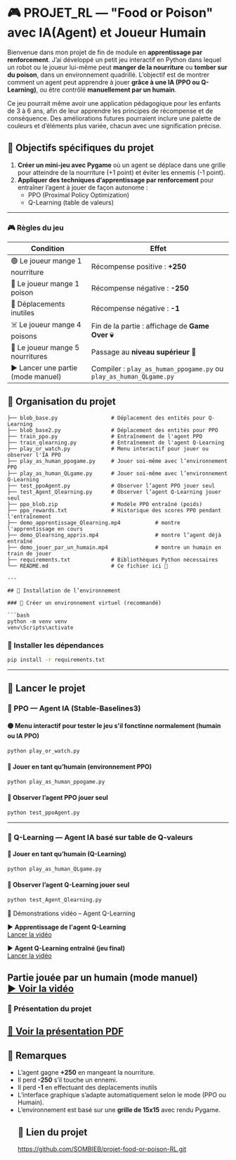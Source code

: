 # 🎮 PROJET_RL — "Food or Poison" avec IA(Agent) et Joueur Humain

Bienvenue dans mon projet de fin de module en **apprentissage par renforcement**. J’ai développé un petit jeu interactif en Python dans lequel un robot ou le joueur lui-même peut **manger de la nourriture** ou **tomber sur du poison**, dans un environnement quadrillé. L’objectif est de montrer comment un agent peut apprendre à jouer **grâce à une IA (PPO ou Q-Learning)**, ou être contrôlé **manuellement par un humain**.

Ce jeu pourrait même avoir une application pédagogique pour les enfants de 3 à 6 ans, afin de leur apprendre les principes de récompense et de conséquence. Des améliorations futures pourraient inclure une palette de couleurs et d’éléments plus variée, chacun avec une signification précise.



## 🎯 Objectifs spécifiques du projet

1. **Créer un mini-jeu avec Pygame** où un agent se déplace dans une grille pour atteindre de la nourriture (+1 point) et éviter les ennemis (-1 point).
2. **Appliquer des techniques d’apprentissage par renforcement** pour entraîner l’agent à jouer de façon autonome :
   - PPO (Proximal Policy Optimization)
   - Q-Learning (table de valeurs)

---
### 🎮 Règles du jeu


| Condition                                | Effet                                                            |
|------------------------------------------|------------------------------------------------------------------|
| 🟢 Le joueur mange 1 nourriture          | Récompense positive : **+250**                                   |
| 🔴 Le joueur mange 1 poison              | Récompense négative : **-250**                                   |
| 🚶 Déplacements inutiles                 | Récompense négative : **-1**                                             |
| ☠️ Le joueur mange 4 poisons             | Fin de la partie : affichage de **Game Over 💀**                 |
| 🎯 Le joueur mange 5 nourritures         | Passage au **niveau supérieur 🚀**                               |
| ▶️ Lancer une partie (mode manuel)       | Compiler : `play_as_human_ppogame.py` ou `play_as_human_QLgame.py` |



## 📁 Organisation du projet

```
├── blob_base.py                 # Déplacement des entités pour Q-Learning
├── blob_base2.py                # Déplacement des entités pour PPO
├── train_ppo.py                 # Entraînement de l'agent PPO
├── train_qlearning.py           # Entraînement de l'agent Q-Learning
├── play_or_watch.py             # Menu interactif pour jouer ou observer l'IA PPO
├── play_as_human_ppogame.py     # Jouer soi-même avec l’environnement PPO
├── play_as_human_QLgame.py      # Jouer soi-même avec l’environnement Q-Learning
├── test_ppoAgent.py             # Observer l’agent PPO jouer seul
├── test_Agent_Qlearning.py      # Observer l’agent Q-Learning jouer seul
├── ppo_blob.zip                 # Modèle PPO entraîné (poids)
├── ppo_rewards.txt              # Historique des scores PPO pendant l'entraînement
├── demo_apprentissage_Qlearning.mp4           # montre l'apprentissage en cours
├── demo_Qlearning_appris.mp4                  # montre l’agent déjà entraîné
├── demo_jouer_par_un_humain.mp4               # montre un humain en train de jouer
├── requirements.txt             # Bibliothèques Python nécessaires
└── README.md                    # Ce fichier ici 📄

---

## 🧪 Installation de l’environnement

### 🔹 Créer un environnement virtuel (recommandé)

```bash
python -m venv venv
venv\Scripts\activate
```

### 🔹 Installer les dépendances

```bash
pip install -r requirements.txt
```

---

## 🚀 Lancer le projet

### 🧠 PPO — Agent IA (Stable-Baselines3)

#### 🟡 Menu interactif pour tester le jeu s'il fonctinne normalement (humain ou IA PPO)
```bash
python play_or_watch.py
```

#### 👤 Jouer en tant qu’humain (environnement PPO)
```bash
python play_as_human_ppogame.py
```

#### 🤖 Observer l’agent PPO jouer seul
```bash
python test_ppoAgent.py
```

---

### 📘 Q-Learning — Agent IA basé sur table de Q-valeurs

#### 👤 Jouer en tant qu’humain (Q-Learning)
```bash
python play_as_human_QLgame.py
```

#### 🤖 Observer l’agent Q-Learning jouer seul
```bash
python test_Agent_Qlearning.py
```

🎥 Démonstrations vidéo – Agent Q-Learning

▶️ **Apprentissage de l'agent Q-Learning**  
[Lancer la vidéo](media/demo_apprentissage_Qlearning.mp4)

▶️ **Agent Q-Learning entraîné (jeu final)**  
[Lancer la vidéo](media/demo_qlearning_appris.mp4)

**Partie jouée par un humain (mode manuel)**  
  [▶️ Voir la vidéo](media/demo_jouer_par_un_humain.mp4)
---
### 📄 Présentation du projet  
[📄 Voir la présentation PDF](media/Présentation_projet_FP.pdf) 
---

## 📝 Remarques

- L’agent gagne **+250** en mangeant la nourriture.
- Il perd **-250** s’il touche un ennemi.
- Il perd **-1** en effectuant des deplacements inutils
- L’interface graphique s’adapte automatiquement selon le mode (PPO ou Humain).
- L’environnement est basé sur une **grille de 15x15** avec rendu Pygame.
  ## 🔗 Lien du projet 
  https://github.com/SOMBIEB/projet-food-or-poison-RL.git
